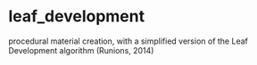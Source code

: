 # leaf_development
procedural material creation, with a simplified version of the Leaf Development algorithm (Runions, 2014)
